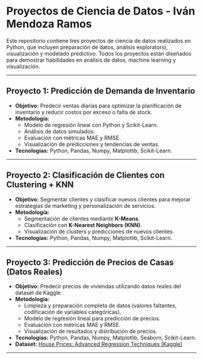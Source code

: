 # Proyectos de Ciencia de Datos - Iván Mendoza Ramos

Este repositorio contiene tres proyectos de ciencia de datos realizados en Python, que incluyen preparación de datos, análisis exploratorio, visualización y modelado predictivo. Todos los proyectos están diseñados para demostrar habilidades en análisis de datos, machine learning y visualización.

---

## **Proyecto 1: Predicción de Demanda de Inventario**
- **Objetivo:** Predecir ventas diarias para optimizar la planificación de inventario y reducir costos por exceso o falta de stock.
- **Metodología:** 
  - Modelo de regresión lineal con Python y Scikit-Learn.
  - Análisis de datos simulados.
  - Evaluación con métricas MAE y RMSE.
  - Visualización de predicciones y tendencias de ventas.
- **Tecnologías:** Python, Pandas, Numpy, Matplotlib, Scikit-Learn.

---

## **Proyecto 2: Clasificación de Clientes con Clustering + KNN**
- **Objetivo:** Segmentar clientes y clasificar nuevos clientes para mejorar estrategias de marketing y personalización de servicios.
- **Metodología:** 
  - Segmentación de clientes mediante **K-Means**.
  - Clasificación con **K-Nearest Neighbors (KNN)**.
  - Visualización de clusters y predicciones de nuevos clientes.
- **Tecnologías:** Python, Pandas, Numpy, Matplotlib, Scikit-Learn.

---

## **Proyecto 3: Predicción de Precios de Casas (Datos Reales)**
- **Objetivo:** Predecir precios de viviendas utilizando datos reales del dataset de Kaggle.
- **Metodología:** 
  - Limpieza y preparación completa de datos (valores faltantes, codificación de variables categóricas).
  - Modelo de regresión lineal para predicción de precios.
  - Evaluación con métricas MAE y RMSE.
  - Visualización de resultados y distribución de precios.
- **Tecnologías:** Python, Pandas, Numpy, Matplotlib, Seaborn, Scikit-Learn.
- **Dataset:** [House Prices: Advanced Regression Techniques (Kaggle)](https://www.kaggle.com/competitions/house-prices-advanced-regression-techniques/data)

---
